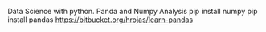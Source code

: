 Data Science with python. Panda and Numpy Analysis
pip install numpy
pip install pandas
https://bitbucket.org/hrojas/learn-pandas